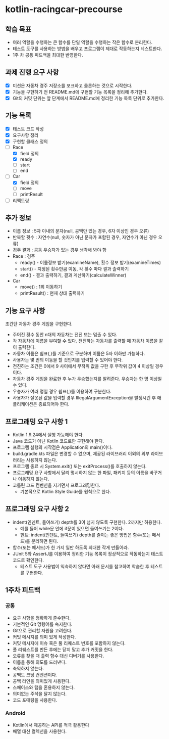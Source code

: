 # kotlin-racingcar-precourse

## 학습 목표

- 여러 역할을 수행하는 큰 함수를 단일 역할을 수행하는 작은 함수로 분리한다.
- 테스트 도구를 사용하는 방법을 배우고 프로그램이 제대로 작동하는지 테스트한다.
- 1주 차 공통 피드백을 최대한 반영한다.

## 과제 진행 요구 사항

- [X] 미션은 자동차 경주 저장소를 포크하고 클론하는 것으로 시작한다.
- [X] 기능을 구현하기 전 README.md에 구현할 기능 목록을 정리해 추가한다.
- [X] Git의 커밋 단위는 앞 단계에서 README.md에 정리한 기능 목록 단위로 추가한다.

## 기능 목록

- [X] 테스트 코드 작성
- [X] 요구사항 정리
- [X] 구현할 클래스 정의
- [ ] Race
    - [X] field 정의
    - [X] ready
    - [ ] start
    - [ ] end
- [ ] Car
    - [X] field 정의
    - [ ] move
    - [ ] printResult
- [ ] 리펙토링

## 추가 정보

- 이름 정보 : 5자 이내의 문자(null, 공백만 있는 경우, 6자 이상인 경우 오류)
- 반복할 횟수 : 자연수(null, 숫자가 아닌 문자가 포함된 경우, 자연수가 아닌 경우 오류)
- 경주 결과 : 공동 우승자가 있는 경우 생각해 봐야 함
- Race : 경주
    - ready() - 이름정보 받기(examineName), 횟수 정보 받기(examineTimes)
    - start() - 지정된 횟수만큼 이동, 각 횟수 마다 결과 출력하기
    - end() - 결과 출력하기, 결과 계산하기(calculateWinner)
- Car
    - move() : 1회 이동하기
    - printResult() : 현재 상태 출력하기

## 기능 요구 사항

초간단 자동차 경주 게임을 구현한다.

- 주어진 횟수 동안 n대의 자동차는 전진 또는 멈출 수 있다.
- 각 자동차에 이름을 부여할 수 있다. 전진하는 자동차를 출력할 때 자동차 이름을 같이 출력한다.
- 자동차 이름은 쉼표(,)를 기준으로 구분하며 이름은 5자 이하만 가능하다.
- 사용자는 몇 번의 이동을 할 것인지를 입력할 수 있어야 한다.
- 전진하는 조건은 0에서 9 사이에서 무작위 값을 구한 후 무작위 값이 4 이상일 경우이다.
- 자동차 경주 게임을 완료한 후 누가 우승했는지를 알려준다. 우승자는 한 명 이상일 수 있다.
- 우승자가 여러 명일 경우 쉼표(,)를 이용하여 구분한다.
- 사용자가 잘못된 값을 입력할 경우 IllegalArgumentException을 발생시킨 후 애플리케이션은 종료되어야 한다.

## 프로그래밍 요구 사항 1

- Kotlin 1.9.24에서 실행 가능해야 한다.
- Java 코드가 아닌 Kotlin 코드로만 구현해야 한다.
- 프로그램 실행의 시작점은 Application의 main()이다.
- build.gradle.kts 파일은 변경할 수 없으며, 제공된 라이브러리 이외의 외부 라이브러리는 사용하지 않는다.
- 프로그램 종료 시 System.exit() 또는 exitProcess()를 호출하지 않는다.
- 프로그래밍 요구 사항에서 달리 명시하지 않는 한 파일, 패키지 등의 이름을 바꾸거나 이동하지 않는다.
- 코틀린 코드 컨벤션을 지키면서 프로그래밍한다.
    - 기본적으로 Kotlin Style Guide를 원칙으로 한다.

## 프로그래밍 요구 사항 2

- indent(인덴트, 들여쓰기) depth를 3이 넘지 않도록 구현한다. 2까지만 허용한다.
    - 예를 들어 while문 안에 if문이 있으면 들여쓰기는 2이다.
    - 힌트: indent(인덴트, 들여쓰기) depth를 줄이는 좋은 방법은 함수(또는 메서드)를 분리하면 된다.
- 함수(또는 메서드)가 한 가지 일만 하도록 최대한 작게 만들어라.
- JUnit 5와 AssertJ를 이용하여 정리한 기능 목록이 정상적으로 작동하는지 테스트 코드로 확인한다.
    - 테스트 도구 사용법이 익숙하지 않다면 아래 문서를 참고하여 학습한 후 테스트를 구현한다.

## 1주차 피드백

### 공통

- 요구 사항을 정확하게 준수한다.
- 기본적인 Git 명령어를 숙지한다.
- Git으로 관리할 자원을 고려한다.
- 커밋 메시지를 의미 있게 작성한다.
- 커밋 메시지에 이슈 혹은 풀 리퀘스트 번호를 포함하지 않는다.
- 풀 리퀘스트를 만든 후에는 닫지 말고 추가 커밋을 한다.
- 오류를 찾을 때 출력 함수 대신 디버거를 사용한다.
- 이름을 통해 의도를 드러낸다.
- 축약하지 않는다.
- 공백도 코딩 컨벤션이다.
- 공백 라인을 의미있게 사용한다.
- 스페이스와 탭을 혼용하지 않는다.
- 의미없는 주석을 달지 않는다.
- 코드 포매팅을 사용한다.

### Android

- Kotlin에서 제공하는 API를 적극 활용한다
- 배열 대신 컬렉션을 사용한다.
